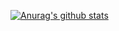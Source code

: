 [![Anurag's github stats](https://github-readme-stats.vercel.app/api?username=aboutZZ)](https://github.com/anuraghazra/github-readme-stats)
